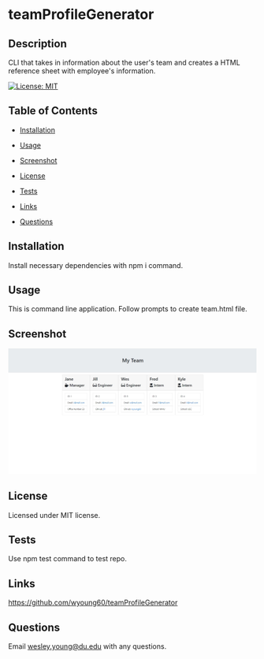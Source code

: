 # teamProfileGenerator

## Description

CLI that takes in information about the user's team and creates a HTML reference sheet with employee's information.

[![License: MIT](https://img.shields.io/badge/License-MIT-yellow.svg)](https://opensource.org/licenses/MIT)

## Table of Contents

- [Installation](#installation)

- [Usage](#usage)

- [Screenshot](#screenshot)

- [License](#license)

- [Tests](#tests)

- [Links](#links)

- [Questions](#questions)

## Installation

Install necessary dependencies with npm i command.

## Usage

This is command line application. Follow prompts to create team.html file.

## Screenshot

<img src = "./Images/Screenshot.JPG">

## License

Licensed under MIT license.

## Tests

Use npm test command to test repo.

## Links

https://github.com/wyoung60/teamProfileGenerator

## Questions

Email wesley.young@du.edu with any questions.
